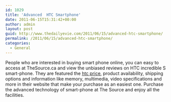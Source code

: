 ```yaml
---
id: 1029
title: 'Advanced  HTC Smartphone'
date: 2011-06-15T15:31:42+00:00
author: admin
layout: post
guid: http://www.thedailyevie.com/2011/06/15/advanced-htc-smartphone/
permalink: /2011/06/15/advanced-htc-smartphone/
categories:
  - General
---
```

People who are interested in buying smart phone online, you can easy to access at TheSource.ca and view the unbiased reviews on HTC incredible S smart-phone. They are featured the [htc price](http://www.thesource.ca/estore/product.aspx?language=en-CA&catalog=Online&category=virgin-cell-phones&product=1715970), product availability, shipping options and information like memory, multimedia, video specifications and more in their website that make your purchase as an easiest one. Purchase the advanced technology of smart-phone at The Source and enjoy all the facilities.
